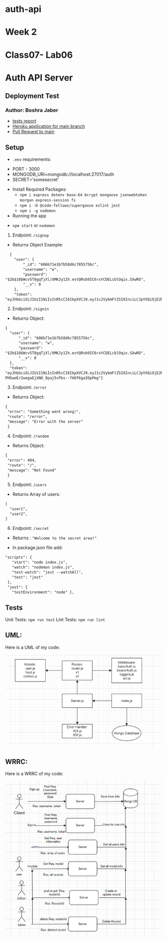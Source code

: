 # auth-api

# Week 2
# Class07- Lab06
# Auth API Server
## Deployment Test
### Author: Boshra Jaber
* [tests report](https://github.com/BoshraJaber/auth-api/actions)
* [Heroku application for main branch](https://boshra-bearer-auth.herokuapp.com/)
* [Pull Request to main](https://github.com/BoshraJaber/bearer-auth/pull/2)

## Setup
- `.env` requirements:
 * PORT - 3000
 * MONGODB_URI=mongodb://localhost:27017/auth
 * SECRET='somesecret'

- Install Required Packages:
  * `npm i express dotenv base-64 bcrypt mongoose jsonwebtoken morgan express-session fs`
  * `npm i -D @code-fellows/supergoose eslint jest`
  * `npm i -g nodemon`
- Running the app
 * `npm start` or `nodemon`
 1. Endpoint: `/signup`
   * Returns Object Example:
```
  {
    "user": {
        "_id": "606b71e1b7b58d6c7855756c",
        "username": "w",
        "password": "$2b$10$Wcv5T8gqTjXl/XMKJy1Ih.evtQRvb9IC6rxYCDELcblOqix.SXwRO",
        "__v": 0
    },
    "token": "eyJhbGciOiJIUzI1NiIsInR5cCI6IkpXVCJ9.eyJ1c2VybmFtZSI6InciLCJpYXQiOjE2MTc2NTQyNDEsImV4cCI6MTYxNzY1NDQyMX0.wmRbNfOfJ4QM3eBQaRwA7tukeNxotUzgGBa30w9ZYlc"}

   ```

 2. Endpoint: `/signin`
   * Returns Object:
  ```
  {
    "user": {
        "_id": "606b71e1b7b58d6c7855756c",
        "username": "w",
        "password": "$2b$10$Wcv5T8gqTjXl/XMKJy1Ih.evtQRvb9IC6rxYCDELcblOqix.SXwRO",
        "__v": 0
    },
    "token": "eyJhbGciOiJIUzI1NiIsInR5cCI6IkpXVCJ9.eyJ1c2VybmFtZSI6InciLCJpYXQiOjE2MTc2NTQzMDMsImV4cCI6MTYxNzY1NDQ4M30.-PH5weEr2wegaEjXNO_9paj5cPbs--fHUf6gaIOpPmg"}
  ``` 

 3. Endpoint: `/error`
   * Returns Object:
  ```
  {
   "error": "Something went wrong!",
   "route": "/error",
   "message": "Error with the server"
   }
  ```
 4. Endpoint: `/random`
   * Returns Object:
  ```
  {
   "error": 404,
   "route": "/",
   "message": "Not Found"
   }
  ```
  5. Endpoint: `/users`
   * Returns Array of users:
  ```
  [
    "user1",
    "user2",
  ]
  ```
  6. Endpoint: `/secret`
   * Returns :
   `"Welcome to the secret area!"`



- In package.json file add:
 ```
"scripts": {
    "start": "node index.js",
    "watch": "nodemon index.js",
    "test-watch": "jest --watchAll",
    "test": "jest"
  },
  "jest": {
    "testEnvironment": "node" },
  ```

## Tests
Unit Tests: `npm run test`
Lint Tests: `npm run lint`

## UML:
Here is a UML of my code:

![](./src/lab08.png)

## WRRC:
Here is a WRRC of my code:

![](./src/WRRCLab8.png)